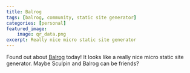 ```yaml
---
title: Balrog
tags: [balrog, community, static site generator]
categories: [personal]
featured_image:
    image: qr_data.png
excerpt: Really nice micro static site generator
---
```

Found out about [Balrog](http://github.com/igorw/balrog) today! It looks
like a really nice micro static site generator. Maybe Sculpin and Balrog
can be friends?
